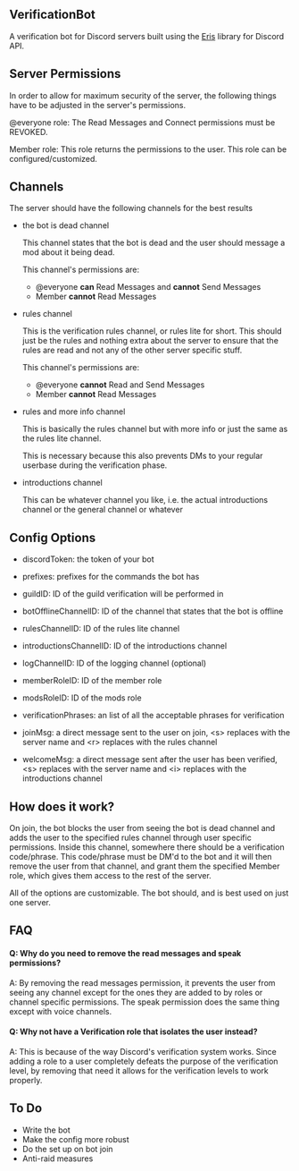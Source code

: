 VerificationBot
---

A verification bot for Discord servers built using the [Eris](https://github.com/abalabahaha/eris) library for Discord API.

Server Permissions
---
In order to allow for maximum security of the server, the following things have to be adjusted in the server's permissions.

@everyone role:
The Read Messages and Connect permissions must be REVOKED.

Member role:
This role returns the permissions to the user. This role can be configured/customized.

Channels
---
The server should have the following channels for the best results

* the bot is dead channel

  This channel states that the bot is dead and the user should message a mod about it being dead.

  This channel's permissions are:

  * @everyone **can** Read Messages and **cannot** Send Messages
  * Member **cannot** Read Messages

* rules channel

  This is the verification rules channel, or rules lite for short. This should just be the rules and nothing extra about the server to ensure that the rules are read and not any of the other server specific stuff.

  This channel's permissions are:

  * @everyone **cannot** Read and Send Messages
  * Member **cannot** Read Messages

* rules and more info channel

   This is basically the rules channel but with more info or just the same as the rules lite channel.

   This is necessary because this also prevents DMs to your regular userbase during the verification phase.


* introductions channel

  This can be whatever channel you like, i.e. the actual introductions channel or the general channel or whatever

Config Options
---
* discordToken: the token of your bot


* prefixes: prefixes for the commands the bot has


* guildID: ID of the guild verification will be performed in


* botOfflineChannelID: ID of the channel that states that the bot is offline


* rulesChannelID: ID of the rules lite channel


* introductionsChannelID: ID of the introductions channel


* logChannelID: ID of the logging channel (optional)


* memberRoleID: ID of the member role


* modsRoleID: ID of the mods role


* verificationPhrases: an list of all the acceptable phrases for verification


* joinMsg: a direct message sent to the user on join, \<s> replaces with the server name and \<r> replaces with the rules channel


* welcomeMsg: a direct message sent after the user has been verified, \<s> replaces with the server name and \<i> replaces with the introductions channel

How does it work?
---
On join, the bot blocks the user from seeing the bot is dead channel and adds the user to the specified rules channel through user specific permissions. Inside this channel, somewhere there should be a verification code/phrase. This code/phrase must be DM'd to the bot and it will then remove the user from that channel, and grant them the specified Member role, which gives them access to the rest of the server.

All of the options are customizable. The bot should, and is best used on just one server.

FAQ
---
#### Q: Why do you need to remove the read messages and speak permissions?

A: By removing the read messages permission, it prevents the user from seeing any channel except for the ones they are added to by roles or channel specific permissions. The speak permission does the same thing except with voice channels.

#### Q: Why not have a Verification role that isolates the user instead?

A: This is because of the way Discord's verification system works. Since adding a role to a user completely defeats the purpose of the verification level, by removing that need it allows for the verification levels to work properly.

To Do
---
* Write the bot
* Make the config more robust
* Do the set up on bot join
* Anti-raid measures
